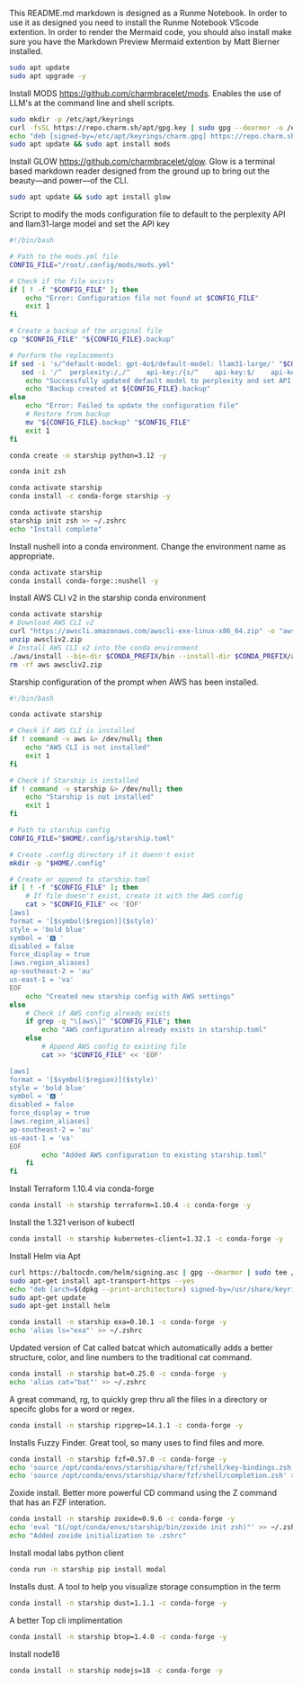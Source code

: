 This README.md markdown is designed as a Runme Notebook.  In order to use it as designed you need to install the Runme Notebook VScode extention.  In order to render the Mermaid code, you should also install make sure you have the Markdown Preview Mermaid extention by Matt Bierner installed.

```sh
sudo apt update
sudo apt upgrade -y
```

Install MODS https://github.com/charmbracelet/mods.  Enables the use of LLM's at the command line and shell scripts.

```sh
sudo mkdir -p /etc/apt/keyrings
curl -fsSL https://repo.charm.sh/apt/gpg.key | sudo gpg --dearmor -o /etc/apt/keyrings/charm.gpg
echo "deb [signed-by=/etc/apt/keyrings/charm.gpg] https://repo.charm.sh/apt/ * *" | sudo tee /etc/apt/sources.list.d/charm.list
sudo apt update && sudo apt install mods
```

Install GLOW https://github.com/charmbracelet/glow.  Glow is a terminal based markdown reader designed from the ground up to bring out the beauty—and power—of the CLI.

```sh
sudo apt update && sudo apt install glow
```

Script to modify the mods configuration file to default to the perplexity API and llam31-large model and set the API key

```sh
#!/bin/bash

# Path to the mods.yml file
CONFIG_FILE="/root/.config/mods/mods.yml"

# Check if the file exists
if [ ! -f "$CONFIG_FILE" ]; then
    echo "Error: Configuration file not found at $CONFIG_FILE"
    exit 1
fi

# Create a backup of the original file
cp "$CONFIG_FILE" "${CONFIG_FILE}.backup"

# Perform the replacements
if sed -i 's/^default-model: gpt-4o$/default-model: llam31-large/' "$CONFIG_FILE" && \
   sed -i '/^  perplexity:/,/^    api-key:/{s/^    api-key:$/    api-key: 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/}' "$CONFIG_FILE"; then
    echo "Successfully updated default model to perplexity and set API key"
    echo "Backup created at ${CONFIG_FILE}.backup"
else
    echo "Error: Failed to update the configuration file"
    # Restore from backup
    mv "${CONFIG_FILE}.backup" "$CONFIG_FILE"
    exit 1
fi
```

```sh
conda create -n starship python=3.12 -y

```

```sh
conda init zsh
```

```sh
conda activate starship
conda install -c conda-forge starship -y
```

```sh
conda activate starship
starship init zsh >> ~/.zshrc
echo "Install complete"
```

Install nushell into a conda environment.  Change the environment name as appropriate.

```sh
conda activate starship
conda install conda-forge::nushell -y
```

Install AWS CLI v2 in the starship conda environment

```sh
conda activate starship
# Download AWS CLI v2
curl "https://awscli.amazonaws.com/awscli-exe-linux-x86_64.zip" -o "awscliv2.zip"
unzip awscliv2.zip
# Install AWS CLI v2 into the conda environment
./aws/install --bin-dir $CONDA_PREFIX/bin --install-dir $CONDA_PREFIX/aws-cli
rm -rf aws awscliv2.zip
```

Starship configuration of the prompt when AWS has been installed.

```sh
#!/bin/bash

conda activate starship

# Check if AWS CLI is installed
if ! command -v aws &> /dev/null; then
    echo "AWS CLI is not installed"
    exit 1
fi

# Check if Starship is installed
if ! command -v starship &> /dev/null; then
    echo "Starship is not installed"
    exit 1
fi

# Path to starship config
CONFIG_FILE="$HOME/.config/starship.toml"

# Create .config directory if it doesn't exist
mkdir -p "$HOME/.config"

# Create or append to starship.toml
if [ ! -f "$CONFIG_FILE" ]; then
    # If file doesn't exist, create it with the AWS config
    cat > "$CONFIG_FILE" << 'EOF'
[aws]
format = '[$symbol($region)]($style)'
style = 'bold blue'
symbol = '🅰 '
disabled = false
force_display = true
[aws.region_aliases]
ap-southeast-2 = 'au'
us-east-1 = 'va'
EOF
    echo "Created new starship config with AWS settings"
else
    # Check if AWS config already exists
    if grep -q "\[aws\]" "$CONFIG_FILE"; then
        echo "AWS configuration already exists in starship.toml"
    else
        # Append AWS config to existing file
        cat >> "$CONFIG_FILE" << 'EOF'

[aws]
format = '[$symbol($region)]($style)'
style = 'bold blue'
symbol = '🅰 '
disabled = false
force_display = true
[aws.region_aliases]
ap-southeast-2 = 'au'
us-east-1 = 'va'
EOF
        echo "Added AWS configuration to existing starship.toml"
    fi
fi
```

Install Terraform 1.10.4 via conda-forge

```sh
conda install -n starship terraform=1.10.4 -c conda-forge -y
```

Install the 1.321 verison of kubectl

```sh
conda install -n starship kubernetes-client=1.32.1 -c conda-forge -y
```

Install Helm via Apt

```sh
curl https://baltocdn.com/helm/signing.asc | gpg --dearmor | sudo tee /usr/share/keyrings/helm.gpg > /dev/null
sudo apt-get install apt-transport-https --yes
echo "deb [arch=$(dpkg --print-architecture) signed-by=/usr/share/keyrings/helm.gpg] https://baltocdn.com/helm/stable/debian/ all main" | sudo tee /etc/apt/sources.list.d/helm-stable-debian.list
sudo apt-get update
sudo apt-get install helm
```

```sh
conda install -n starship exa=0.10.1 -c conda-forge -y
echo 'alias ls="exa"' >> ~/.zshrc
```

Updated version of Cat called batcat which automatically adds a better structure, color, and line numbers to the traditional cat command.

```sh
conda install -n starship bat=0.25.0 -c conda-forge -y
echo 'alias cat="bat"' >> ~/.zshrc
```

A great command, rg, to quickly grep thru all the files in a directory or specifc globs for a word or regex.

```sh
conda install -n starship ripgrep=14.1.1 -c conda-forge -y
```

Installs Fuzzy Finder.  Great tool, so many uses to find files and more.

```sh
conda install -n starship fzf=0.57.0 -c conda-forge -y
echo 'source /opt/conda/envs/starship/share/fzf/shell/key-bindings.zsh' >> ~/.zshrc
echo 'source /opt/conda/envs/starship/share/fzf/shell/completion.zsh' >> ~/.zshrc

```

Zoxide install.  Better more powerful CD command using the Z command that has an FZF interation.

```sh
conda install -n starship zoxide=0.9.6 -c conda-forge -y
echo 'eval "$(/opt/conda/envs/starship/bin/zoxide init zsh)"' >> ~/.zshrc
echo "Added zoxide initialization to .zshrc"

```

Install modal labs python client

```sh
conda run -n starship pip install modal
```

Installs dust.  A tool to help you visualize storage consumption in the term

```sh
conda install -n starship dust=1.1.1 -c conda-forge -y

```

A better Top cli implimentation

```sh
conda install -n starship btop=1.4.0 -c conda-forge -y

```

Install node18

```sh
conda install -n starship nodejs=18 -c conda-forge -y
```
